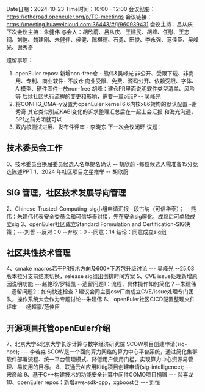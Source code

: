 Date日期：2024-10-23
Time时间：10:00 - 12:00
会议纪要：https://etherpad.openeuler.org/p/TC-meetings
会议链接：https://meeting.huaweicloud.com:36443/#/j/960939431
会议主持：吕从庆
下次会议主持：朱健伟
与会人：胡欣蔚、吕从庆、王建民、胡峰、任慰、王志钢、刘恺、魏建刚、朱健伟、侯健、陈棋德、石勇、田俊、李永强、范佳臣、吴峰光、谢秀奇

遗留事项：
1. openEuler repos: 新增non-free仓  - 熊伟&吴峰光
非公开、受限下载、非商用、专利、商业软件- 不放仓
商业受限、免费、源码公开、依赖受限、字体、AI模型、硬件固件--放non-free
胡峰：建仓PR里面说明软件类型清单、风险等
后续社区执行流程的变更和影响，需要一篇oEEP -- 吴峰光
2. 将CONFIG_CMA=y设置为openEuler kernel 6.6内核x86架构的默认配置  -谢秀奇
其它类似引起KABI变化的诉求整理汇总后在一起上会汇报
和海光沟通，SP1之前关闭就可以
3. 双内核测试进展、发布件评审 -  李晓东 
下一次会议闭环
议题：
## 技术委员会工作
0、技术委员会换届委员候选人名单提名确认 -- 胡欣蔚
-每位候选人需准备15分竞选陈述PPT
1、2024 年社区项目之星推举 -- 胡欣蔚

## SIG 管理，社区技术发展导向管理
2、Chinese-Trusted-Computing-sig小组申请汇报--段古纳（可信华泰）；
--熊伟：朱建伟代表安全委员会和可信华泰对接，先在安全sig孵化，成熟后可单独成立sig
3、openEuler社区成立Standard Formulation and Certification-SIG决策；---刘哲
--反对：0
--弃权：0
--同意：14
结论：同意成立sig组
## 社区共性技术管理
4、cmake macros若干PR技术方向及600+下游包升级讨论  --- 吴峰光
--25.03版本拉分支前结束切换，release sig组出倒排时间方案
5、CVE issue处理新增原因说明功能  ---赵艳珍/罗钰凯
--遗留问题1：流程、具体操作如何简化？--朱建伟
--遗留问题2：如何快速检查？建议会同主要osv厂商成立CVE/issue处理专门团队，操作系统大会作为专题讨论--朱建伟
6、 openEuler社区CICD配置整理文件评审  ---杨超豪/范佳臣

## 开源项目托管openEuler介绍
7、北京大学&北京大学长沙计算与数字经济研究院 SCOW项目创建申请(sig-hpc); --- 李若淼
SCOW是一个面向算力网络的算力中心平台系统，通过简化集群软件部署流程、统一平台管理模式、降低用户使用门槛，实现算力中心资源易管理、易使用的目标。
8、联通云AI应用Kitig项目创建申请(sig-intelligence); --- 宋彦岭
9、基于C++构建技术的功能安全计算中间件COMO项目捐赠 --- 裴喜龙
10、openEuler repos：新增aws-sdk-cpp，xgboost仓 --- 刘恒
